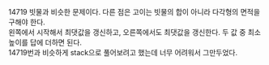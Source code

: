 14719 빗물과 비슷한 문제이다. 다른 점은 고이는 빗물의 합이 아니라 다각형의 면적을 구해야 한다.   
왼쪽에서 시작해서 최댓값을 갱신하고, 오른쪽에서도 최댓값을 갱신한다. 두 값 중 최소 높이를 답에 더하면 된다.   
14719번과 비슷하게 stack으로 풀어보려고 했는데 너무 어려워서 그만두었다.
